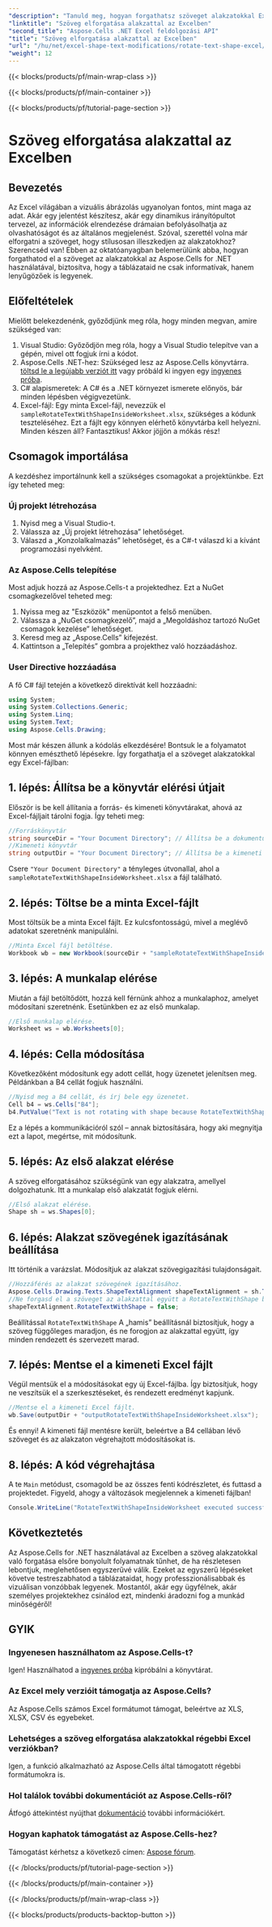 ```yaml
---
"description": "Tanuld meg, hogyan forgathatsz szöveget alakzatokkal Excelben az Aspose.Cells for .NET használatával. Kövesd ezt a lépésről lépésre szóló útmutatót a tökéletes Excel-bemutatóhoz."
"linktitle": "Szöveg elforgatása alakzattal az Excelben"
"second_title": "Aspose.Cells .NET Excel feldolgozási API"
"title": "Szöveg elforgatása alakzattal az Excelben"
"url": "/hu/net/excel-shape-text-modifications/rotate-text-shape-excel/"
"weight": 12
---
```


{{< blocks/products/pf/main-wrap-class >}}

{{< blocks/products/pf/main-container >}}

{{< blocks/products/pf/tutorial-page-section >}}

# Szöveg elforgatása alakzattal az Excelben

## Bevezetés
Az Excel világában a vizuális ábrázolás ugyanolyan fontos, mint maga az adat. Akár egy jelentést készítesz, akár egy dinamikus irányítópultot tervezel, az információk elrendezése drámaian befolyásolhatja az olvashatóságot és az általános megjelenést. Szóval, szerettél volna már elforgatni a szöveget, hogy stílusosan illeszkedjen az alakzatokhoz? Szerencséd van! Ebben az oktatóanyagban belemerülünk abba, hogyan forgathatod el a szöveget az alakzatokkal az Aspose.Cells for .NET használatával, biztosítva, hogy a táblázataid ne csak informatívak, hanem lenyűgözőek is legyenek.
## Előfeltételek
Mielőtt belekezdenénk, győződjünk meg róla, hogy minden megvan, amire szükséged van:
1. Visual Studio: Győződjön meg róla, hogy a Visual Studio telepítve van a gépén, mivel ott fogjuk írni a kódot.
2. Aspose.Cells .NET-hez: Szükséged lesz az Aspose.Cells könyvtárra. [töltsd le a legújabb verziót itt](https://releases.aspose.com/cells/net/) vagy próbáld ki ingyen egy [ingyenes próba](https://releases.aspose.com/).
3. C# alapismeretek: A C# és a .NET környezet ismerete előnyös, bár minden lépésben végigvezetünk.
4. Excel-fájl: Egy minta Excel-fájl, nevezzük el `sampleRotateTextWithShapeInsideWorksheet.xlsx`, szükséges a kódunk teszteléséhez. Ezt a fájlt egy könnyen elérhető könyvtárba kell helyezni.
Minden készen áll? Fantasztikus! Akkor jöjjön a mókás rész!
## Csomagok importálása
A kezdéshez importálnunk kell a szükséges csomagokat a projektünkbe. Ezt így teheted meg:
### Új projekt létrehozása
1. Nyisd meg a Visual Studio-t.
2. Válassza az „Új projekt létrehozása” lehetőséget.
3. Válaszd a „Konzolalkalmazás” lehetőséget, és a C#-t válaszd ki a kívánt programozási nyelvként.
### Az Aspose.Cells telepítése
Most adjuk hozzá az Aspose.Cells-t a projektedhez. Ezt a NuGet csomagkezelővel teheted meg:
1. Nyissa meg az "Eszközök" menüpontot a felső menüben.
2. Válassza a „NuGet csomagkezelő”, majd a „Megoldáshoz tartozó NuGet csomagok kezelése” lehetőséget.
3. Keresd meg az „Aspose.Cells” kifejezést.
4. Kattintson a „Telepítés” gombra a projekthez való hozzáadáshoz.
### User Directive hozzáadása
A fő C# fájl tetején a következő direktívát kell hozzáadni:
```csharp
using System;
using System.Collections.Generic;
using System.Linq;
using System.Text;
using Aspose.Cells.Drawing;
```
Most már készen állunk a kódolás elkezdésére!
Bontsuk le a folyamatot könnyen emészthető lépésekre. Így forgathatja el a szöveget alakzatokkal egy Excel-fájlban:
## 1. lépés: Állítsa be a könyvtár elérési útjait
Először is be kell állítania a forrás- és kimeneti könyvtárakat, ahová az Excel-fájljait tárolni fogja. Így teheti meg:
```csharp
//Forráskönyvtár
string sourceDir = "Your Document Directory"; // Állítsa be a dokumentum könyvtárát
//Kimeneti könyvtár
string outputDir = "Your Document Directory"; // Állítsa be a kimeneti könyvtárat
```
Csere `"Your Document Directory"` a tényleges útvonallal, ahol a `sampleRotateTextWithShapeInsideWorksheet.xlsx` a fájl található.
## 2. lépés: Töltse be a minta Excel-fájlt
Most töltsük be a minta Excel fájlt. Ez kulcsfontosságú, mivel a meglévő adatokat szeretnénk manipulálni.
```csharp
//Minta Excel fájl betöltése.
Workbook wb = new Workbook(sourceDir + "sampleRotateTextWithShapeInsideWorksheet.xlsx");
```
## 3. lépés: A munkalap elérése
Miután a fájl betöltődött, hozzá kell férnünk ahhoz a munkalaphoz, amelyet módosítani szeretnénk. Esetünkben ez az első munkalap.
```csharp
//Első munkalap elérése.
Worksheet ws = wb.Worksheets[0];
```
## 4. lépés: Cella módosítása
Következőként módosítunk egy adott cellát, hogy üzenetet jelenítsen meg. Példánkban a B4 cellát fogjuk használni.
```csharp
//Nyisd meg a B4 cellát, és írj bele egy üzenetet.
Cell b4 = ws.Cells["B4"];
b4.PutValue("Text is not rotating with shape because RotateTextWithShape is false.");
```
Ez a lépés a kommunikációról szól – annak biztosítására, hogy aki megnyitja ezt a lapot, megértse, mit módosítunk.
## 5. lépés: Az első alakzat elérése
A szöveg elforgatásához szükségünk van egy alakzatra, amellyel dolgozhatunk. Itt a munkalap első alakzatát fogjuk elérni.
```csharp
//Első alakzat elérése.
Shape sh = ws.Shapes[0];
```
## 6. lépés: Alakzat szövegének igazításának beállítása
Itt történik a varázslat. Módosítjuk az alakzat szövegigazítási tulajdonságait.
```csharp
//Hozzáférés az alakzat szövegének igazításához.
Aspose.Cells.Drawing.Texts.ShapeTextAlignment shapeTextAlignment = sh.TextBody.TextAlignment;
//Ne forgasd el a szöveget az alakzattal együtt a RotateTextWithShape beállítás hamis értékre állításával.
shapeTextAlignment.RotateTextWithShape = false;
```
Beállítással `RotateTextWithShape` A „hamis” beállításnál biztosítjuk, hogy a szöveg függőleges maradjon, és ne forogjon az alakzattal együtt, így minden rendezett és szervezett marad.
## 7. lépés: Mentse el a kimeneti Excel fájlt
Végül mentsük el a módosításokat egy új Excel-fájlba. Így biztosítjuk, hogy ne veszítsük el a szerkesztéseket, és rendezett eredményt kapjunk.
```csharp
//Mentse el a kimeneti Excel fájlt.
wb.Save(outputDir + "outputRotateTextWithShapeInsideWorksheet.xlsx");
```
És ennyi! A kimeneti fájl mentésre került, beleértve a B4 cellában lévő szöveget és az alakzaton végrehajtott módosításokat is.
## 8. lépés: A kód végrehajtása
A te `Main` metódust, csomagold be az összes fenti kódrészletet, és futtasd a projektedet. Figyeld, ahogy a változások megjelennek a kimeneti fájlban!
```csharp
Console.WriteLine("RotateTextWithShapeInsideWorksheet executed successfully.");
```
## Következtetés
Az Aspose.Cells for .NET használatával az Excelben a szöveg alakzatokkal való forgatása elsőre bonyolult folyamatnak tűnhet, de ha részletesen lebontjuk, meglehetősen egyszerűvé válik. Ezeket az egyszerű lépéseket követve testreszabhatod a táblázataidat, hogy professzionálisabbak és vizuálisan vonzóbbak legyenek. Mostantól, akár egy ügyfélnek, akár személyes projektekhez csinálod ezt, mindenki áradozni fog a munkád minőségéről!
## GYIK
### Ingyenesen használhatom az Aspose.Cells-t?
Igen! Használhatod a [ingyenes próba](https://releases.aspose.com/) kipróbálni a könyvtárat.
### Az Excel mely verzióit támogatja az Aspose.Cells?
Az Aspose.Cells számos Excel formátumot támogat, beleértve az XLS, XLSX, CSV és egyebeket.
### Lehetséges a szöveg elforgatása alakzatokkal régebbi Excel verziókban?
Igen, a funkció alkalmazható az Aspose.Cells által támogatott régebbi formátumokra is.
### Hol találok további dokumentációt az Aspose.Cells-ről?
Átfogó áttekintést nyújthat [dokumentáció](https://reference.aspose.com/cells/net/) további információkért.
### Hogyan kaphatok támogatást az Aspose.Cells-hez?
Támogatást kérhetsz a következő címen: [Aspose fórum](https://forum.aspose.com/c/cells/9).

{{< /blocks/products/pf/tutorial-page-section >}}

{{< /blocks/products/pf/main-container >}}

{{< /blocks/products/pf/main-wrap-class >}}

{{< blocks/products/products-backtop-button >}}